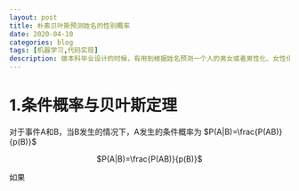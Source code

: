 ```yaml
---
layout: post
title: 朴素贝叶斯预测姓名的性别概率
date: 2020-04-10
categories: blog
tags: [机器学习,代码实现]
description: 做本科毕业设计的时候，有用到根据姓名预测一个人的男女或者男性化、女性化的程度。偶然看到一个人写的代码，将其记录下来。
---
```


<link
rel="stylesheet"
href="https://cdn.jsdelivr.net/npm/katex/dist/katex.min.css"
/>
<script
src="https://cdn.jsdelivr.net/combine/npm/katex/dist/katex.min.js,npm/katex/dist/contrib/mathtex-script-type.min.js,npm/katex/dist/contrib/auto-render.min.js"
defer="defer"
onload='renderMathInElement(document.body, { delimiters: [{ left: "$", right: "$", display: false }] })'
></script>


# 1.条件概率与贝叶斯定理
对于事件A和B，当B发生的情况下，A发生的条件概率为
$P(A|B)=\frac{P(AB)}{p(B)}$

<center>$P(A|B)=\frac{P(AB)}{p(B)}$</center>


如果












